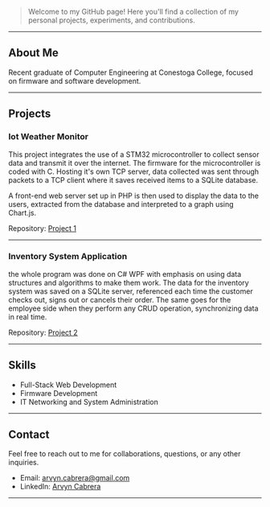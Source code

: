 > Welcome to my GitHub page! Here you'll find a collection of my personal projects, experiments, and contributions.

---

## About Me

Recent graduate of Computer Engineering at Conestoga College, focused on firmware and software development.

---

## Projects

### Iot Weather Monitor

This project integrates the use of a STM32 microcontroller to collect sensor data and transmit it over the internet. The firmware for the microcontroller is coded with C. Hosting it's own TCP server, data collected was sent through packets to a TCP client where it saves received items to a SQLite database.

A front-end web server set up in PHP is then used to display the data to the users, extracted from the database and interpreted to a graph using Chart.js.

Repository: [Project 1](https://github.com/Akcabrera10/IoT-Weather-Monitor)

---

### Inventory System Application

the whole program was done on C# WPF with emphasis on using data structures and algorithms to make them work. The data for the inventory system was saved on a SQLite server, referenced each time the customer checks out, signs out or cancels their order. The same goes for the employee side when they perform any CRUD operation, synchronizing data in real time.

Repository: [Project 2](https://github.com/Akcabrera10/Inventory-System)

---

## Skills

- Full-Stack Web Development
- Firmware Development
- IT Networking and System Administration

---

## Contact

Feel free to reach out to me for collaborations, questions, or any other inquiries.

- Email: arvyn.cabrera@gmail.com
- LinkedIn: [Arvyn Cabrera](https://www.linkedin.com/in/akcabrera/)

---
